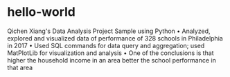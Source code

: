 # hello-world
Qichen Xiang's Data Analysis Project Sample using Python
•	Analyzed, explored and visualized data of performance of 328 schools in Philadelphia in 2017
•	Used SQL commands for data query and aggregation; used MatPlotLib for visualization and analysis
•	One of the conclusions is that higher the household income in an area better the school performance in that area
